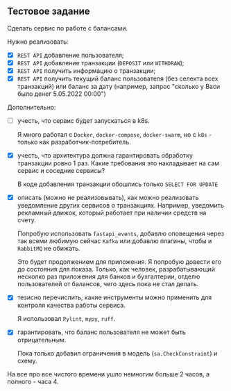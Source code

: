 ## Тестовое задание

Сделать сервис по работе с балансами.

Нужно реализовать:

* [x] `REST API` добавление пользователя;
* [x] `REST API` добавление транзакции (`DEPOSIT` или `WITHDRAW`);
* [x] `REST API` получить информацию о транзакции;
* [x] `REST API` получить текущий баланс пользователя (без селекта всех транзакций) или баланс за дату 
  (например, запрос "сколько у Васи было денег 5.05.2022 00:00")

Дополнительно:

* [ ] учесть, что сервис будет запускаться в k8s.

  Я много работал с `Docker`, `docker-compose`, `doсker-swarm`, но с `k8s` - только как разработчик-потребитель.

* [x] учесть, что архитектура должна гарантировать обработку транзакции ровно 1 раз. 
  Какие требования это накладывает на сам сервис и соседние сервисы?

  В коде добавления транзакции обошлись только `SELECT FOR UPDATE`

* [x] описать (можно не реализовывать), как можно реализовать уведомление других сервисов о транзакциях. 
  Например, уведомить рекламный движок, который работает при наличии средств на счету.

  Попробую использовать `fastapi_events`, добавлю оповещения через так всеми любимую 
  сейчас `Kafka` или добавлю плагины, чтобы и `RabbitMQ` не обижать.
  
  Это будет продолжением для приложения. Я попробую довести его до состояния для показа.
  Только, как человек, разрабатывающий несколко раз приложения для банков и бухгалтерии, отделю
  пользователей от балансов, чего здесь пока не стал делать.

* [x] тезисно перечислить, какие инструменты можно применить для контроля качества работы сервиса.

  Я использовал `Pylint`, `mypy`, `ruff`.

* [x] гарантировать, что баланс пользователя не может быть отрицательным.

  Пока только добавил ограничения в модель (`sa.CheckConstraint`) и схему.

На все про все чистого времени ушло немногим больше 2 часов, а полного - часа 4.